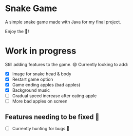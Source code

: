 # Snake Game
A simple snake game made with Java for my final project.

Enjoy the :snake:!

# Work in progress
Still adding features to the game. :smile:
Currently looking to add:
- [x] Image for snake head & body
- [x] Restart game option
- [x] Game ending apples (bad apples)
- [x] Background music
- [ ] Gradual speed increase after eating apple
- [ ] More bad apples on screen

## Features needing to be fixed :wrench:
- [ ] Currently hunting for bugs :bug:
